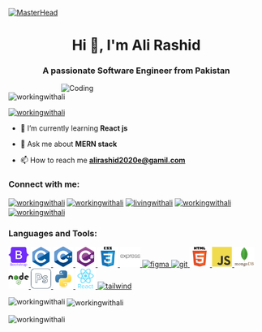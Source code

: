 [![MasterHead](https://www.sevenstarwebsolutions.com/wp-content/themes/sevenstar/img/banner-bg.gif)](https://www.linkedin.com/in/workingwithali/)
<h1 align="center">Hi 👋, I'm Ali Rashid</h1>
<h3 align="center">A passionate Software Engineer from Pakistan</h3>
<img align="right" alt="Coding" width="400" src="https://camo.githubusercontent.com/e8e7874b6cc5d172ffcef8d9d50a3a3371fe6b757d68af6574fc9afc70025340/68747470733a2f2f63646e2e6472696262626c652e636f6d2f75736572732f323133313939332f73637265656e73686f74732f343934383733362f6d656469612f34323164346564326633643233633733643634643230393633663631663432322e676966">


<p align="left"> <img src="https://komarev.com/ghpvc/?username=workingwithali&label=Profile%20views&color=0e75b6&style=flat" alt="workingwithali" /> </p>

<p align="left"> <a href="https://twitter.com/workingwithali" target="blank"><img src="https://img.shields.io/twitter/follow/workingwithali?logo=twitter&style=for-the-badge" alt="workingwithali" /></a> </p>

- 🌱 I’m currently learning **React js**

- 💬 Ask me about **MERN stack**

- 📫 How to reach me **alirashid2020e@gamil.com**

<h3 align="left">Connect with me:</h3>
<p align="left">
<a href="https://twitter.com/workingwithali" target="blank"><img align="center" src="https://raw.githubusercontent.com/rahuldkjain/github-profile-readme-generator/master/src/images/icons/Social/twitter.svg" alt="workingwithali" height="30" width="40" /></a>
<a href="https://linkedin.com/in/workingwithali" target="blank"><img align="center" src="https://raw.githubusercontent.com/rahuldkjain/github-profile-readme-generator/master/src/images/icons/Social/linked-in-alt.svg" alt="workingwithali" height="30" width="40" /></a>
<a href="https://instagram.com/livingwithali" target="blank"><img align="center" src="https://raw.githubusercontent.com/rahuldkjain/github-profile-readme-generator/master/src/images/icons/Social/instagram.svg" alt="livingwithali" height="30" width="40" /></a>
<a href="https://www.youtube.com/channel/UCuVKYKXR8KGGRqgzDo6B9zQ" target="blank"><img align="center" src="https://raw.githubusercontent.com/rahuldkjain/github-profile-readme-generator/master/src/images/icons/Social/youtube.svg" alt="workingwithali" height="30" width="40" /></a>
<a href="https://www.leetcode.com/workingwithali" target="blank"><img align="center" src="https://raw.githubusercontent.com/rahuldkjain/github-profile-readme-generator/master/src/images/icons/Social/leet-code.svg" alt="workingwithali" height="30" width="40" /></a>
</p>

<h3 align="left">Languages and Tools:</h3>
<p align="left"> <a href="https://getbootstrap.com" target="_blank" rel="noreferrer"> <img src="https://raw.githubusercontent.com/devicons/devicon/master/icons/bootstrap/bootstrap-plain-wordmark.svg" alt="bootstrap" width="40" height="40"/> </a> <a href="https://www.cprogramming.com/" target="_blank" rel="noreferrer"> <img src="https://raw.githubusercontent.com/devicons/devicon/master/icons/c/c-original.svg" alt="c" width="40" height="40"/> </a> <a href="https://www.w3schools.com/cpp/" target="_blank" rel="noreferrer"> <img src="https://raw.githubusercontent.com/devicons/devicon/master/icons/cplusplus/cplusplus-original.svg" alt="cplusplus" width="40" height="40"/> </a> <a href="https://www.w3schools.com/cs/" target="_blank" rel="noreferrer"> <img src="https://raw.githubusercontent.com/devicons/devicon/master/icons/csharp/csharp-original.svg" alt="csharp" width="40" height="40"/> </a> <a href="https://www.w3schools.com/css/" target="_blank" rel="noreferrer"> <img src="https://raw.githubusercontent.com/devicons/devicon/master/icons/css3/css3-original-wordmark.svg" alt="css3" width="40" height="40"/> </a> <a href="https://expressjs.com" target="_blank" rel="noreferrer"> <img src="https://raw.githubusercontent.com/devicons/devicon/master/icons/express/express-original-wordmark.svg" alt="express" width="40" height="40"/> </a> <a href="https://www.figma.com/" target="_blank" rel="noreferrer"> <img src="https://www.vectorlogo.zone/logos/figma/figma-icon.svg" alt="figma" width="40" height="40"/> </a> <a href="https://git-scm.com/" target="_blank" rel="noreferrer"> <img src="https://www.vectorlogo.zone/logos/git-scm/git-scm-icon.svg" alt="git" width="40" height="40"/> </a> <a href="https://www.w3.org/html/" target="_blank" rel="noreferrer"> <img src="https://raw.githubusercontent.com/devicons/devicon/master/icons/html5/html5-original-wordmark.svg" alt="html5" width="40" height="40"/> </a> <a href="https://developer.mozilla.org/en-US/docs/Web/JavaScript" target="_blank" rel="noreferrer"> <img src="https://raw.githubusercontent.com/devicons/devicon/master/icons/javascript/javascript-original.svg" alt="javascript" width="40" height="40"/> </a> <a href="https://www.mongodb.com/" target="_blank" rel="noreferrer"> <img src="https://raw.githubusercontent.com/devicons/devicon/master/icons/mongodb/mongodb-original-wordmark.svg" alt="mongodb" width="40" height="40"/> </a> <a href="https://nodejs.org" target="_blank" rel="noreferrer"> <img src="https://raw.githubusercontent.com/devicons/devicon/master/icons/nodejs/nodejs-original-wordmark.svg" alt="nodejs" width="40" height="40"/> </a> <a href="https://www.photoshop.com/en" target="_blank" rel="noreferrer"> <img src="https://raw.githubusercontent.com/devicons/devicon/master/icons/photoshop/photoshop-line.svg" alt="photoshop" width="40" height="40"/> </a> <a href="https://www.python.org" target="_blank" rel="noreferrer"> <img src="https://raw.githubusercontent.com/devicons/devicon/master/icons/python/python-original.svg" alt="python" width="40" height="40"/> </a> <a href="https://reactjs.org/" target="_blank" rel="noreferrer"> <img src="https://raw.githubusercontent.com/devicons/devicon/master/icons/react/react-original-wordmark.svg" alt="react" width="40" height="40"/> </a> <a href="https://tailwindcss.com/" target="_blank" rel="noreferrer"> <img src="https://www.vectorlogo.zone/logos/tailwindcss/tailwindcss-icon.svg" alt="tailwind" width="40" height="40"/> </a> </p>

<p><img align="left" src="https://github-readme-stats.vercel.app/api/top-langs?username=workingwithali&show_icons=true&locale=en&layout=compact" alt="workingwithali" /></p>

<p>&nbsp;<img align="center" src="https://github-readme-stats.vercel.app/api?username=workingwithali&show_icons=true&locale=en" alt="workingwithali" /></p>

<p><img align="center" src="https://github-readme-streak-stats.herokuapp.com/?user=workingwithali&" alt="workingwithali" /></p>
